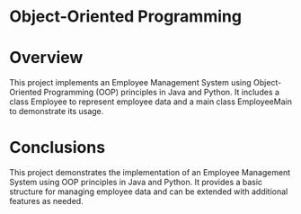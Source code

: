 # Object-Oriented Programming

# Overview
This project implements an Employee Management System using Object-Oriented Programming (OOP) principles in Java and Python. It includes a class Employee to represent employee data and a main class EmployeeMain to demonstrate its usage.

# Conclusions
This project demonstrates the implementation of an Employee Management System using OOP principles in Java and Python. It provides a basic structure for managing employee data and can be extended with additional features as needed.
